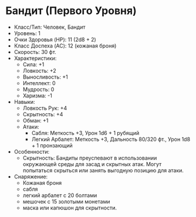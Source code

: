 # Бандит (Первого Уровня)

* Класс/Тип: Человек, Бандит 
* Уровень: 1 
* Очки Здоровья (HP): 11 (2d8 + 2)
* Класс Доспеха (AC): 12 (кожаная броня)
* Скорость: 30 фт.
* Характеристики:
  * Сила: +1 
  * Ловкость: +2 
  * Выносливость: +1 
  * Интеллект: 0 
  * Мудрость: 0 
  * Харизма: -1 
* Навыки:
  * Ловкость Рук: +4 
  * Скрытность: +4 
  * Обман: +1 
  * Атаки:
    * Сабля: Меткость +3, Урон 1d6 + 1 рубящий 
    * Легкий Арбалет: Меткость +3, Дальность 80/320 фт., Урон 1d8 + 1 пронзающий 
* Особенности:
  * Скрытность: Бандиты преуспевают в использовании окружающей среды для засад и скрытных атак. Могут попытаться скрыться или занять выгодную позицию для атаки. 
* Снаряжение:
  * Кожаная броня
  * сабля
  * легкий арбалет с 20 болтами
  * мешочек с 15 золотыми монетами
  * маска или капюшон для скрытности.
